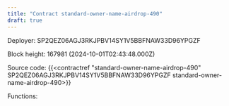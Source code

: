 ```yaml
---
title: "Contract standard-owner-name-airdrop-490"
draft: true
---
```

Deployer: SP2QEZ06AGJ3RKJPBV14SY1V5BBFNAW33D96YPGZF


 



Block height: 167981 (2024-10-01T02:43:48.000Z)

Source code: {{<contractref "standard-owner-name-airdrop-490" SP2QEZ06AGJ3RKJPBV14SY1V5BBFNAW33D96YPGZF standard-owner-name-airdrop-490>}}

Functions:


